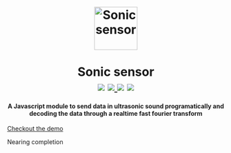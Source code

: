 
<h1 align="center">
  <br>
  <img src="https://image.flaticon.com/icons/svg/880/880910.svg" alt="Sonic sensor" width="100">
  <br>
  <br>
  <span>Sonic sensor</span>
  <br>
  <img src="https://img.shields.io/npm/l/stegcloak?style=plastic" />
  <a href="https://www.npmjs.com/package/stegcloak"> <img src="https://img.shields.io/npm/v/stegcloak?style=plastic" /> </a>
  <img src="https://raw.githubusercontent.com/sindresorhus/awesome/main/media/badge.svg" />
  </a>
  <img src="https://img.shields.io/badge/code_style-standard-brightgreen.svg" />
  <br>
</h1>
<h4 align="center">A Javascript module to send data in ultrasonic sound programatically and decoding the data through a realtime fast fourier transform
</h4>

<a href='https://res.cloudinary.com/dqmbs2chk/video/upload/v1598886336/demo_obb9eg.mp4'> Checkout the demo </a>

<p> Nearing completion </p>

